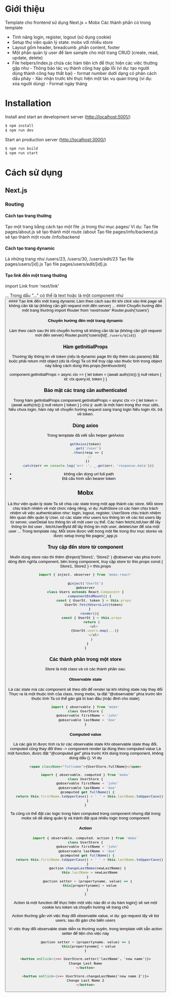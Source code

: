 # Giới thiệu

Template cho frontend sử dụng Next.js + Mobx
Các thành phần có trong template

- Tính năng login, register, logout (sử dụng cookie)
- Setup thư viện quản lý state: mobx với nhiều store
- Layout gồm header, breadcumb ,phần content, footer
- Một phần quản lý user để làm sample cho một trang CRUD (create, read, update, delete)
- File helpers/index.js chứa các hàm tiện ích để thực hiện các việc thường gặp như - Thông báo tác vụ thành công hay gặp lỗi (ví dụ: tạo người dùng thành công hay thất bại) - format number dưới dạng có phân cách dấu phảy - Xác nhận trước khi thực hiện một tác vụ quan trọng (ví dụ: xóa người dùng) - Format ngày tháng

# Installation

Install and start an development server ([http://localhost:5001/](http://localhost:5001/))

```sh
$ npm install
$ npm run dev
```

Start an production server ([http://localhost:3000/](http://localhost:3000/))

```sh
$ npm run build
$ npm run start
```

# Cách sử dụng

## Next.js

### Routing

#### Cách tạo trang thường

Tạo một trang bằng cách tạo một file .js trong thư mục pages/
Ví dụ:
Tạo file pages/about.js sẽ tạo thành một route /about
Tạo file pages/info/backend.js sẽ tạo thành một route /info/backend

#### Cách tạo trang dynamic

Là những trang như /users/23, /users/30, /users/edit/23
Tạo file pages/users/[id].js
Tạo file pages/users/edit/[id].js

#### Tạo link đến một trang thường

import Link from 'next/link'

<Link href="/users">
<a> ... </a>
</Link>
Trong dấu "..." có thể là text hoặc là một component như <Button>
#### Tạo link đến một trang dynamic
Làm theo cách sau thì khi click vào link page sẽ không cần tải lại (không cần gửi request mới đến server)
<Link href="/users/[id]" as={`/users/${id}`}>
  <a> ... </a>
</Link>
#### Chuyển hướng đến một trang thường
import Router from 'next/router'
Router.push('/users')

#### Chuyển hướng đến một trang dynamic

Làm theo cách sau thì khi chuyển hướng sẽ không cần tải lại (không cần gửi request mới đến server)
Router.push('/users/[id]', `/users/${id}`)

### Hàm getInitialProps

Thường lấy thông tin về token (nếu là dynamic page thì lấy thêm các params)
Bắt buộc phải return một object (dù là rỗng)
Ta có thể truy cập vào thuôc tính trong object này bằng cách dùng this.props.[tenthuoctinh]

component.getInitialProps = async ctx => {
let token = (await auth(ctx)) || null
return { id: ctx.query.id, token }
}

### Bảo mật các trang cần authenticated

Trong hàm getInitialProps
component.getInitialProps = async ctx => {
let token = (await auth(ctx)) || null
return { token }
}
chú ý: auth là một hàm trong thư mục utils,
Nếu chưa login, hàm này sẽ chuyển hướng request sang trang login
Nếu login rồi, trả về token.

### Dùng axios

Trong template đã viết sẵn helper getAxios

```javascript
getAxios(token)
  .get('/user')
  .then(resp => {
    //
  })
  .catch(err => console.log('err :', _.get(err, 'response.data')))
```

- không cần dùng url full path
- Đã cấu hình sẵn bearer token

## Mobx

Là thư viện quản lý state
Ta sẽ chia các state trong một app thành các store. Mỗi store chịu trách nhiệm về một chức năng riêng, ví dụ: AuthStore có các hàm chịu trách nhiệm về việc authentication như: login, logout, register, UserStore chịu trách nhiệm liên quan đến quản lý User, có các state như users lưu thông tin về các list users lấy từ server, userDetail lưu thông tin về một user cụ thể. Các hàm fetchListUser để lấy thông tin list user , fetchUserById để lấy thông tin một user, deleteUser để xóa một user ...
Trong template này, Mỗi store được viết trong một file trong thư mục stores và được
setup trong file pages/\_app.js

### Truy cập đến store từ component

Muốn dùng store nào thì thêm
@inject('Store1', 'Store2' )
@observer
vào phía trước dòng định nghĩa component, bên trong component, truy cập store từ this.props
const { Store1, Store2 } = this.props

```javascript
import { inject, observer } from 'mobx-react'

@inject('UserSt')
@observer
class Users extends React.Component {
    componentDidMount() {
        const { UserSt, token } = this.props
        UserSt.fetchUsersList(token)
    }
    render(){
      const { UserSt } = this.props
      return (
        <ul>
         {UserSt.users.map(...)}
        </ul>
      )
  }
}
```

### Các thành phần trong một store

Store là một class và có các thành phần sau:

#### Observable state

Là các state mà các component sẽ theo dõi để render lại khi những state này thay đổi
Thực ra là một thuộc tính của class, trong mobx, ta đặt "@observable" phía trước tên thuộc tính
Ta có thể gán giá trị ban đầu (mặc đinh cho state)

```javascript
import { observable } from 'mobx'
class UserStore {
  @observable firstName = 'john'
  @observable lastName = 'doe'
}
```

#### Computed value

Là các giá trị được tính ra từ các observable state
Khi observable state thay đổi, computed cũng thay đổi theo -> component render lại đúng theo computed value
Là một function, được đặt "@computed get" phía trước
Khi dùng trong component, không dùng dấu (). Ví dụ

```html
<span className="fullname">{UserStore.fullName}</span>
```

```javascript
import { observable, computed } from 'mobx'
class UserStore {
  @observable firstName = 'john'
  @observable lastName = 'doe'
  @computed get fullName() {
    return this.firstName.toUpperCase() + ' ' + this.lastName.toUpperCase()
  }
}
```

Ta cũng có thể đặt các logic trong hàm computed trong component nhưng đặt trong mobx sẽ dễ dàng quản lý và tránh đặt quá nhiều logic trong component

#### Action

```javascript
import { observable, computed, action } from 'mobx'
class UserStore {
  @observable firstName = 'john'
  @observable lastName = 'doe'
  @computed get fullName() {
    return this.firstName.toUpperCase() + ' ' + this.lastName.toUpperCase()
  }
  @action changeLastName(newLastName) {
    this.lastName = newLastName
  }
  @action setter = (propertyname, value) => {
    this[propertyname] = value
  }
}
```

Action là một function để thực hiện một việc nào đó ví dụ
hàm login() sẽ set một cookie lưu token và chuyển hướng về trang chủ

Action thường gắn với việc thay đổi observable value, ví dụ: gọi request lấy về list users, sau đó gán cho biến users

Vì việc thay đổi observable state diễn ra thường xuyên, trong template viết sẵn action setter để tiện cho việc này

```javascript
@action setter = (propertyname, value) => {
   this[propertyname] = value
}
```

```html
<button onClick={e=> UserStore.setter('lastName', 'new name')}>
Change Last Name
</button>

<button onClick={e=> UserStore.changeLastName('new name 2')}>
Change Last Name 2
</button>
```
